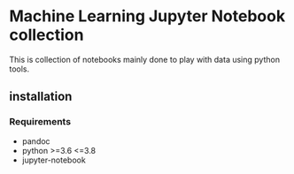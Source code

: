 # Machine Learning Jupyter Notebook collection

This is collection of notebooks mainly done to play with data using python
tools.

## installation

### Requirements

- pandoc
- python >=3.6 <=3.8
- jupyter-notebook
